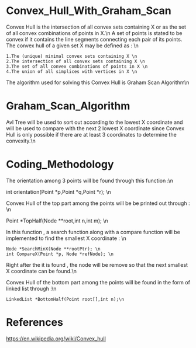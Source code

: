 # Convex_Hull_With_Graham_Scan
Convex Hull is the intersection of all convex sets containing X or as the set of all
convex combinations of points in X.\n
A set of points is stated to be convex if it contains the line segments connecting each pair of its points.
The convex hull of a given set X may be defined as : \n

    1.The (unique) minimal convex sets containing X \n
    2.The intersection of all convex sets containing X \n
    3.The set of all convex combinations of points in X \n
    4.The union of all simplices with vertices in X \n

The algorithm used for solving this Convex Hull is Graham Scan Algorithm\n

# Graham_Scan_Algorithm
Avl Tree will be used to sort out according to the lowest X coordinate and will be
used to compare with the next 2 lowest X coordinate since Convex Hull is only possible
if there are at least 3 coordinates to determine the convexity.\n

# Coding_Methodology
The orientation among 3 points will be found through this function :\n

  int orientation(Point *p,Point *q,Point *r); \n

Convex Hull of the top part among the points will be be printed out through : \n

  Point *TopHalf(Node **root,int n,int m); \n

In this function , a search function along with a compare function will be implemented to find the smallest X coordinate : \n

    Node *SearchMinX(Node **rootPtr); \n
    int CompareX(Point *p, Node *refNode); \n

Right after the it is found , the node will be remove so that the next smallest X coordinate can be found.\n

Convex Hull of the bottom part among the points will be found in the form of linked list through :\n

    LinkedList *BottomHalf(Point root[],int n);\n

# References
https://en.wikipedia.org/wiki/Convex_hull

